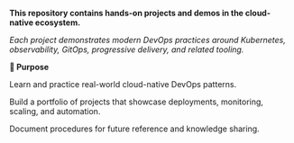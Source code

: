 **This repository contains hands-on projects and demos in the cloud-native ecosystem.**

_Each project demonstrates modern DevOps practices around Kubernetes, observability, GitOps, progressive delivery, and related tooling._

**🎯 Purpose**

Learn and practice real-world cloud-native DevOps patterns.

Build a portfolio of projects that showcase deployments, monitoring, scaling, and automation.

Document procedures for future reference and knowledge sharing.
